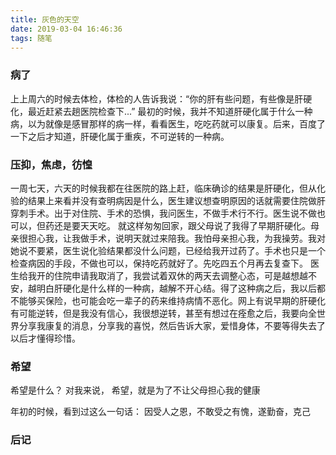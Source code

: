 ```yaml
---
title: 灰色的天空
date: 2019-03-04 16:46:36
tags: 随笔
---
```


### 病了
   上上周六的时候去体检，体检的人告诉我说：“你的肝有些问题，有些像是肝硬化，最近赶紧去趟医院检查下...”
最初的时候，我并不知道肝硬化属于什么一种病，以为就像是感冒那样的病一样，看看医生，吃吃药就可以康复。后来，百度了一下之后才知道，肝硬化属于重疾，不可逆转的一种病。

### 压抑，焦虑，彷惶
   一周七天，六天的时候我都在往医院的路上赶，临床确诊的结果是肝硬化，但从化验的结果上来看并没有查明病因是什么，医生建议想查明原因的话就需要住院做肝穿刺手术。出于对住院、手术的恐惧，我问医生，不做手术行不行。医生说不做也可以，但药还是要天天吃。
   就这样匆匆回家，跟父母说了我得了早期肝硬化。母亲很担心我，让我做手术，说明天就过来陪我。我怕母亲担心我，为我操劳。我对她说不要紧，医生说化验结果都没什么问题，已经给我开过药了。手术也只是一个检查病因的手段，不做也可以，保持吃药就好了。先吃四五个月再去复查下。
   医生给我开的住院申请我取消了，我尝试着双休的两天去调整心态，可是越想越不安，越明白肝硬化是什么样的一种病，越解不开心结。得了这种病之后，我以后都不能够买保险，也可能会吃一辈子的药来维持病情不恶化。网上有说早期的肝硬化有可能逆转，但是我没有信心，我很想逆转，甚至有想过在痊愈之后，我要向全世界分享我康复的消息，分享我的喜悦，然后告诉大家，爱惜身体，不要等得失去了以后才懂得珍惜。

### 希望
   希望是什么？
   对我来说，
   希望，就是为了不让父母担心我的健康

   年初的时候，看到过这么一句话：
   因受人之恩，不敢受之有愧，遂勤奋，克己
   
### 后记